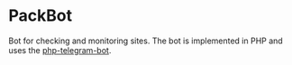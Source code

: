 # PackBot
Bot for checking and monitoring sites. The bot is implemented in PHP and uses the [php-telegram-bot](https://github.com/php-telegram-bot/core).
